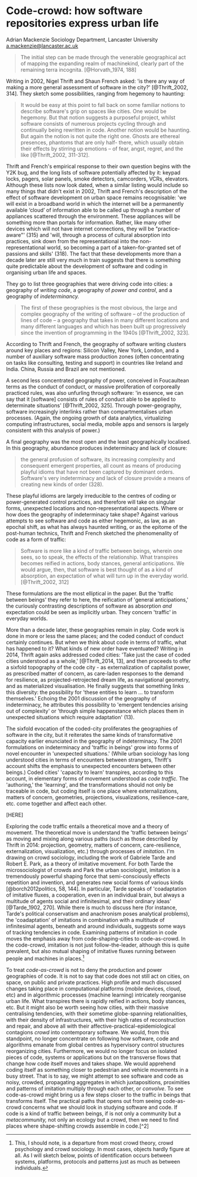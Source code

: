# Code-crowd: how software repositories express urban life

Adrian Mackenzie
Sociology Department, Lancaster University
a.mackenzie@lancaster.ac.uk


> The initial step can be made through the venerable geographical act of mapping the expanding realm of machinekind, clearly part of the remaining terra incognita. [@Horvath_1974, 188]

Writing in 2002, Nigel Thrift and Shaun French asked: 'is there any way of making a more general assessment of software in the city?' [@Thrift_2002,  314].  They sketch some possibilities, ranging from hegemony to haunting:

> It would be easy at this point to fall back on some familiar notions to describe software's grip on spaces like cities. One would be hegemony. But that notion suggests a purposeful project, whilst software consists of numerous projects cycling through and continually being rewritten in code. Another notion would be haunting. But again the notion is not quite the right one. Ghosts are ethereal presences, phantoms that are only half- there, which usually obtain their effects by stirring up emotions – of fear, angst, regret, and the like [@Thrift_2002, 311-312].

Thrift and French's empirical response to their own question begins with the Y2K bug, and the long lists of software potentially affected by it: keypad locks, pagers, solar panels, smoke detectors, camcorders, VCRs, elevators. Although these lists now look dated, when a similar listing would include so many  things that didn't exist in 2002, Thrift and French's description of the effect of software development on urban space remains recognisable: 'we will exist in a broadband world in which the internet will be a permanently available ‘cloud’ of information able to be called up through a number of appliances scattered through the environment. These appliances will be something more than portals for information. Rather, like many other devices which will not have internet connections, they will be "practice-aware"' (315) and 'will, through a process of cultural absorption into practices, sink down from the representational into the non- representational world, so becoming a part of a taken-for-granted set of passions and skills' (318). The fact that these developments more than a decade later are still very much in train suggests that there is something quite predictable about the development of software and coding in organising urban life and spaces.  

They go to  list three geographies that were driving code into cities: a geography of *writing code*, a geography of *power and control*, and a geography of *indeterminancy.*  

>  The first of these geographies is the most obvious, the large and complex geography of the writing of software – of the production of lines of code – a geography that takes in many different locations and many different languages and which has been built up progressively since the invention of programming in the 1940s [@Thrift_2002, 323].

According to Thrift and French, the geography of software writing clusters around  key places and regions: Silicon Valley, New York, London, and a number of auxiliary software mass production zones (often concentrating on tasks like consulting, testing and support) in countries like Ireland and India. China, Russia and Brazil are not mentioned.  

A second less concentrated geography of power, conceived in Foucaultean terms as the conduct of conduct, or massive proliferation of corporeally practiced rules, was also  unfurling through software: 'in essence, we can say that it [software] consists of rules of conduct able to be applied to determinate situations' [@Thrift_2002, 325]. Through power-geography, software increasingly interlinks rather than compartmentalises urban processes. (Again,  the ongoing growth of data analytics, virtualizing computing infrastructures, social media, mobile apps and sensors is largely consistent with this analysis of power.)

A  final geography was the most open and the least geographically localised. In this geography, abundance produces indeterminacy and lack of closure:

> the general profusion of software, its increasing complexity and consequent emergent properties, all count as means of producing playful idioms that have not been captured by dominant orders. Software's very indeterminacy and lack of closure provide a means of creating new kinds of order (328). 

These playful idioms are largely irreducible to the centres of coding or power-generated control practices, and therefore will take on singular forms, unexpected locations and non-representational aspects. Where or how does the geography of indeterminacy take shape? Against various attempts to see software and code as either hegemonic, as law, as an epochal shift, as what has always haunted writing, or as the epitome of the post-human technics, Thrift and French sketched  the phenomenality of code  as a form of traffic: 

> Software is more like a kind of traffic between beings, wherein one sees, so to speak, the effects of the relationship. What transpires becomes reified in actions, body stances, general anticipations. We would argue, then, that software is best thought of as a kind of absorption, an expectation of what will turn up in the everyday world.[@Thrift_2002, 312]

These formulations are the most elliptical in the paper.  But the 'traffic between beings' they refer to here, the reification of 'general anticipations,' the curiously contrasting descriptions of software as absorption _and_ expectation could be seen as implicitly urban. They concern 'traffic' in everyday worlds. 

More than a decade later, these geographies remain in play. Code work is done in more or less the same places; and the coded conduct of conduct certainly continues. But when  we think about code in terms of traffic, what has happened to it? What kinds of new order have eventuated? Writing in 2014, Thrift again asks addressed coded cities: 'Take just the case of coded cities understood as a whole,' [@Thrift_2014, 13], and then proceeds to offer a sixfold topography of the code city - as externalization of capitalist power,  as prescribed matter of concern, as care-laden responses to the demand for resilience, as projected-retrojected dream life, as navigational geometry, and as materialized visualisation. He finally suggests that something links this diversity: the possibility for 'these entities to learn ... to transform themselves.'   Echoing the 2001 discussion of the geography of indeterminacy, he attributes this possibility to 'emergent tendencies arising out of complexity' or 'through simple happenstance which places them in unexpected situations which require adaptation' (13). 

The sixfold evocation of the coded-city proliferates the geographies of software in the city, but it reiterates the same kinds of transformative capacity earlier enunciated in the geography of indeterminacy.  The 2001 formulations on indeterminacy and 'traffic in beings' grow into forms of novel encounter in 'unexpected situations.' (While urban sociology has long understood cities in terms of encounters between strangers, Thrift's account shifts the emphasis to unexpected encounters between other beings.)  Coded cities' 'capacity to learn' transpires, according to this account, in elementary forms of movement understood as *code traffic.* The 'authoring,' the 'learning', and the transformations should not only be traceable in code, but coding itself is one place where externalizations, matters of concern, geometries,  projections, visualizations, resilience-care, etc. come together and affect each other.  

[HERE]

Exploring the code traffic entails a theoretical move and a theory of movement. The theoretical move is understand the  'traffic between beings' as moving and mixing along various paths (such as those described by Thrift in 2014: projection, geometry, matters of concern, care-resilience, externalization, visualization, etc.) through processes of _imitation_.  I'm drawing on crowd sociology, including the work of Gabriele Tarde and Robert E. Park, as a theory of imitative movement.  For both Tarde the microsociologist of crowds and Park the urban sociologist,  imitation is a tremendously powerful shaping force that semi-consciously effects repetition and invention, and generates new social forms of various kinds [@borch2012politics, 58, 144]. In particular, Tarde speaks of  'coadaptation of imitative fluxes, a cooperation, even in an individual brain, but always a multitude of agents social and infinitesimal, and their ordinary ideas' [@Tarde_1902, 270]. While there is much to discuss here (for instance, Tarde's political conservatism and anachronism poses analytical problems), the 'coadaptation' of imitations in combination with a  multitude of infinitesimal agents, beneath and around individuals, suggests  some ways of tracking tendencies  in code.  Examining patterns of imitation in code moves the emphasis away from code-shaping-cities to code-as-crowd. In the code-crowd, imitation is not just follow-the-leader, although this is quite prevalent, but also mutual shaping of imitative fluxes running between people and machines in places.[^1]

[^1]: This, I should note, is a departure from most crowd theory, crowd psychology and crowd sociology. In most cases, objects hardly figure at all. As I will sketch below, points of identification occurs between systems, platforms, protocols and patterns just as much as  between individuals. 

To treat *code-as-crowd* is not to deny the production and power geographies of code. It is not to say that code does not still act on cities, on space, on public and private practices.  High profile and much discussed changes taking place in computational platforms (mobile devices, cloud, etc) and in algorithmic processes (machine learning) intricately reorganise urban life. What transpires there is rapidly reified in actions, body stances, etc.   But it might also be worth seeing how cities, with their massive centralising tendencies, with their sometime globe-spanning relationalities, with their density of infrastructures, with their high rates of reconstruction and repair, and above all with their affective-practical-epidemiological contagions _crowd_ into  contemporary software. We would, from this standpoint, no longer concentrate on following how software, code and algorithms emanate from global centres  as hypervisory control structures  reorganizing cities.  Furthermore, we would no longer focus on isolated pieces of code, systems or applications but on the transverse flows that change how code itself moves and takes shape. We would apprehend coding itself as something closer to pedestrian and vehicle movements in a busy street. That is to say, we might attempt to see software and code as  noisy, crowded, propagating aggregates in which juxtapositions, proximities and patterns of imitation multiply through each other, or *convolve*. To see code-as-crowd might bring us a few steps closer to the traffic in beings that transforms itself. The practical paths that opens out from seeing code-as-crowd concerns what we should look  in studying software and code. If code is a kind of traffic between beings, if is not only a community but a *metacommunity,* not only an ecology but a crowd, then we need to find places where shape-shifting crowds assemble in code.[^2]



